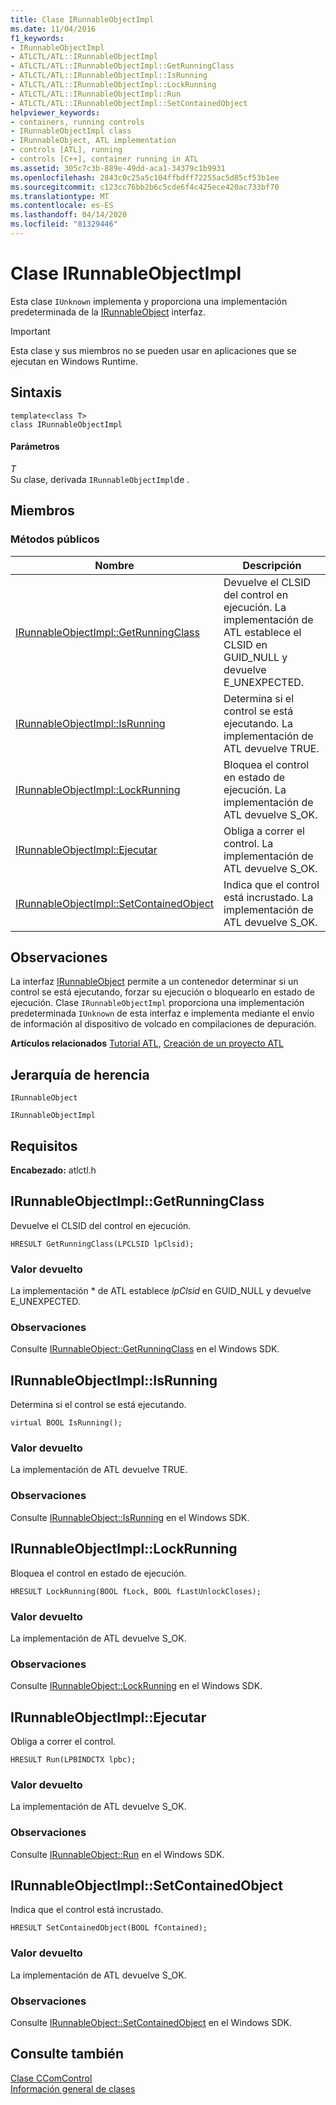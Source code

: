 ```yaml
---
title: Clase IRunnableObjectImpl
ms.date: 11/04/2016
f1_keywords:
- IRunnableObjectImpl
- ATLCTL/ATL::IRunnableObjectImpl
- ATLCTL/ATL::IRunnableObjectImpl::GetRunningClass
- ATLCTL/ATL::IRunnableObjectImpl::IsRunning
- ATLCTL/ATL::IRunnableObjectImpl::LockRunning
- ATLCTL/ATL::IRunnableObjectImpl::Run
- ATLCTL/ATL::IRunnableObjectImpl::SetContainedObject
helpviewer_keywords:
- containers, running controls
- IRunnableObjectImpl class
- IRunnableObject, ATL implementation
- controls [ATL], running
- controls [C++], container running in ATL
ms.assetid: 305c7c3b-889e-49dd-aca1-34379c1b9931
ms.openlocfilehash: 2843c0c25a5c104ffbdff72255ac5d85cf53b1ee
ms.sourcegitcommit: c123cc76bb2b6c5cde6f4c425ece420ac733bf70
ms.translationtype: MT
ms.contentlocale: es-ES
ms.lasthandoff: 04/14/2020
ms.locfileid: "81329446"
---
```

# <a name="irunnableobjectimpl-class"></a>Clase IRunnableObjectImpl

Esta clase `IUnknown` implementa y proporciona una implementación predeterminada de la [IRunnableObject](/windows/win32/api/objidl/nn-objidl-irunnableobject) interfaz.

> [!IMPORTANT]
> Esta clase y sus miembros no se pueden usar en aplicaciones que se ejecutan en Windows Runtime.

## <a name="syntax"></a>Sintaxis

```
template<class T>
class IRunnableObjectImpl
```

#### <a name="parameters"></a>Parámetros

*T*<br/>
Su clase, derivada `IRunnableObjectImpl`de .

## <a name="members"></a>Miembros

### <a name="public-methods"></a>Métodos públicos

|Nombre|Descripción|
|----------|-----------------|
|[IRunnableObjectImpl::GetRunningClass](#getrunningclass)|Devuelve el CLSID del control en ejecución. La implementación de ATL establece el CLSID en GUID_NULL y devuelve E_UNEXPECTED.|
|[IRunnableObjectImpl::IsRunning](#isrunning)|Determina si el control se está ejecutando. La implementación de ATL devuelve TRUE.|
|[IRunnableObjectImpl::LockRunning](#lockrunning)|Bloquea el control en estado de ejecución. La implementación de ATL devuelve S_OK.|
|[IRunnableObjectImpl::Ejecutar](#run)|Obliga a correr el control. La implementación de ATL devuelve S_OK.|
|[IRunnableObjectImpl::SetContainedObject](#setcontainedobject)|Indica que el control está incrustado. La implementación de ATL devuelve S_OK.|

## <a name="remarks"></a>Observaciones

La interfaz [IRunnableObject](/windows/win32/api/objidl/nn-objidl-irunnableobject) permite a un contenedor determinar si un control se está ejecutando, forzar su ejecución o bloquearlo en estado de ejecución. Clase `IRunnableObjectImpl` proporciona una implementación predeterminada `IUnknown` de esta interfaz e implementa mediante el envío de información al dispositivo de volcado en compilaciones de depuración.

**Artículos relacionados** [Tutorial ATL](../../atl/active-template-library-atl-tutorial.md), [Creación de un proyecto ATL](../../atl/reference/creating-an-atl-project.md)

## <a name="inheritance-hierarchy"></a>Jerarquía de herencia

`IRunnableObject`

`IRunnableObjectImpl`

## <a name="requirements"></a>Requisitos

**Encabezado:** atlctl.h

## <a name="irunnableobjectimplgetrunningclass"></a><a name="getrunningclass"></a>IRunnableObjectImpl::GetRunningClass

Devuelve el CLSID del control en ejecución.

```
HRESULT GetRunningClass(LPCLSID lpClsid);
```

### <a name="return-value"></a>Valor devuelto

La implementación \* de ATL establece *lpClsid* en GUID_NULL y devuelve E_UNEXPECTED.

### <a name="remarks"></a>Observaciones

Consulte [IRunnableObject::GetRunningClass](/windows/win32/api/objidl/nf-objidl-irunnableobject-getrunningclass) en el Windows SDK.

## <a name="irunnableobjectimplisrunning"></a><a name="isrunning"></a>IRunnableObjectImpl::IsRunning

Determina si el control se está ejecutando.

```
virtual BOOL IsRunning();
```

### <a name="return-value"></a>Valor devuelto

La implementación de ATL devuelve TRUE.

### <a name="remarks"></a>Observaciones

Consulte [IRunnableObject::IsRunning](/windows/win32/api/objidl/nf-objidl-irunnableobject-isrunning) en el Windows SDK.

## <a name="irunnableobjectimpllockrunning"></a><a name="lockrunning"></a>IRunnableObjectImpl::LockRunning

Bloquea el control en estado de ejecución.

```
HRESULT LockRunning(BOOL fLock, BOOL fLastUnlockCloses);
```

### <a name="return-value"></a>Valor devuelto

La implementación de ATL devuelve S_OK.

### <a name="remarks"></a>Observaciones

Consulte [IRunnableObject::LockRunning](/windows/win32/api/objidl/nf-objidl-irunnableobject-lockrunning) en el Windows SDK.

## <a name="irunnableobjectimplrun"></a><a name="run"></a>IRunnableObjectImpl::Ejecutar

Obliga a correr el control.

```
HRESULT Run(LPBINDCTX lpbc);
```

### <a name="return-value"></a>Valor devuelto

La implementación de ATL devuelve S_OK.

### <a name="remarks"></a>Observaciones

Consulte [IRunnableObject::Run](/windows/win32/api/objidl/nf-objidl-irunnableobject-run) en el Windows SDK.

## <a name="irunnableobjectimplsetcontainedobject"></a><a name="setcontainedobject"></a>IRunnableObjectImpl::SetContainedObject

Indica que el control está incrustado.

```
HRESULT SetContainedObject(BOOL fContained);
```

### <a name="return-value"></a>Valor devuelto

La implementación de ATL devuelve S_OK.

### <a name="remarks"></a>Observaciones

Consulte [IRunnableObject::SetContainedObject](/windows/win32/api/objidl/nf-objidl-irunnableobject-setcontainedobject) en el Windows SDK.

## <a name="see-also"></a>Consulte también

[Clase CComControl](../../atl/reference/ccomcontrol-class.md)<br/>
[Información general de clases](../../atl/atl-class-overview.md)
